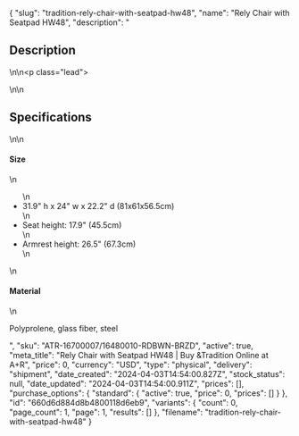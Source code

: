 {
  "slug": "tradition-rely-chair-with-seatpad-hw48",
  "name": "Rely Chair with Seatpad HW48",
  "description": "<h2>Description</h2>\n<!-- split -->\n<p class=\"lead\"> </p>\n<!-- split -->\n<h2>Specifications</h2>\n<!-- split -->\n<h4>Size</h4>\n<ul>\n<li>31.9\" h x 24\" w x 22.2\" d (81x61x56.5cm)</li>\n<li>Seat height: 17.9\" (45.5cm)</li>\n<li>Armrest height: 26.5\" (67.3cm)</li>\n</ul>\n<h4>Material</h4>\n<p>Polyprolene, glass fiber, steel</p>",
  "sku": "ATR-16700007/16480010-RDBWN-BRZD",
  "active": true,
  "meta_title": "Rely Chair with Seatpad HW48 | Buy &Tradition Online at A+R",
  "price": 0,
  "currency": "USD",
  "type": "physical",
  "delivery": "shipment",
  "date_created": "2024-04-03T14:54:00.827Z",
  "stock_status": null,
  "date_updated": "2024-04-03T14:54:00.911Z",
  "prices": [],
  "purchase_options": {
    "standard": {
      "active": true,
      "price": 0,
      "prices": []
    }
  },
  "id": "660d6d884d8b4800118d6eb9",
  "variants": {
    "count": 0,
    "page_count": 1,
    "page": 1,
    "results": []
  },
  "filename": "tradition-rely-chair-with-seatpad-hw48"
}